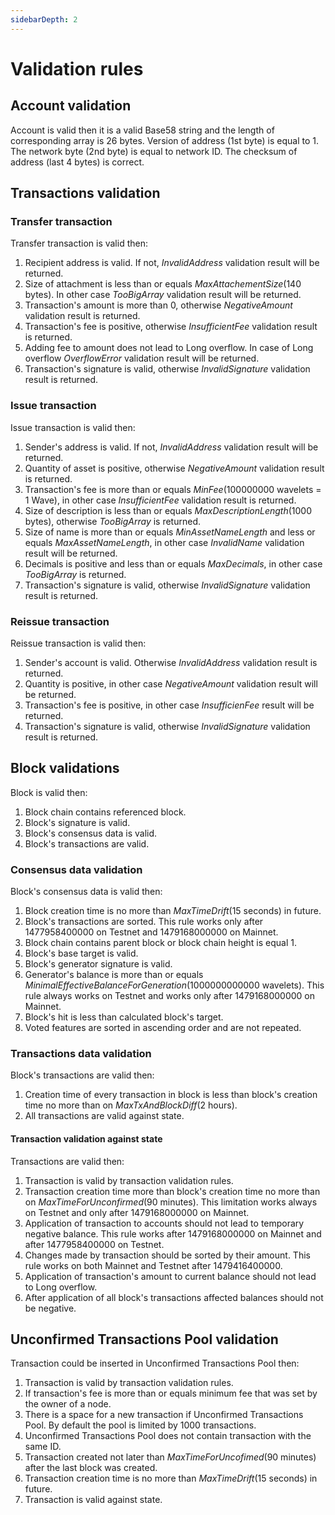 ```yaml
---
sidebarDepth: 2
---
```


# Validation rules

## Account validation

Account is valid then it is a valid Base58 string and the length of corresponding array is 26 bytes. Version of address \(1st byte\) is equal to 1. The network byte \(2nd byte\) is equal to network ID. The checksum of address \(last 4 bytes\) is correct.

## Transactions validation

### Transfer transaction

Transfer transaction is valid then:

1. Recipient address is valid. If not, _InvalidAddress_ validation result will be returned.
2. Size of attachment is less than or equals _MaxAttachementSize_\(140 bytes\). In other case _TooBigArray_ validation result will be returned.
3. Transaction's amount is more than 0, otherwise _NegativeAmount_ validation result is returned.
4. Transaction's fee is positive, otherwise _InsufficientFee_ validation result is returned.
5. Adding fee to amount does not lead to Long overflow. In case of Long overflow _OverflowError_ validation result will be returned.
6. Transaction's signature is valid, otherwise _InvalidSignature_ validation result is returned.

### Issue transaction

Issue transaction is valid then:

1. Sender's address is valid. If not, _InvalidAddress_ validation result will be returned.
2. Quantity of asset is positive, otherwise _NegativeAmount_ validation result is returned.
3. Transaction's fee is more than or equals _MinFee_\(100000000 wavelets = 1 Wave\), in other case _InsufficientFee_ validation result is returned.
4. Size of description is less than or equals _MaxDescriptionLength_\(1000 bytes\), otherwise _TooBigArray_ is returned.
5. Size of name is more than or equals _MinAssetNameLength_ and less or equals _MaxAssetNameLength_, in other case _InvalidName_ validation result will be returned.
6. Decimals is positive and less than or equals _MaxDecimals_, in other case _TooBigArray_ is returned.
7. Transaction's signature is valid, otherwise _InvalidSignature_ validation result is returned.

### Reissue transaction

Reissue transaction is valid then:

1. Sender's account is valid. Otherwise _InvalidAddress_ validation result is returned.
2. Quantity is positive, in other case _NegativeAmount_ validation result will be returned.
3. Transaction's fee is positive, in other case _InsufficienFee_ result will be returned.
4. Transaction's signature is valid, otherwise _InvalidSignature_ validation result is returned.

## Block validations

Block is valid then:

1. Block chain contains referenced block.
2. Block's signature is valid.
3. Block's consensus data is valid.
4. Block's transactions are valid.

### Consensus data validation

Block's consensus data is valid then:

1. Block creation time is no more than _MaxTimeDrift_\(15 seconds\) in future.
2. Block's transactions are sorted. This rule works only after 1477958400000 on Testnet and 1479168000000 on Mainnet.
3. Block chain contains parent block or block chain height is equal 1.
4. Block's base target is valid.
5. Block's generator signature is valid.
6. Generator's balance is more than or equals _MinimalEffectiveBalanceForGeneration_\(1000000000000 wavelets\). This rule always works on Testnet and works only after 1479168000000 on Mainnet.
7. Block's hit is less than calculated block's target.
8. Voted features are sorted in ascending order and are not repeated.

### Transactions data validation

Block's transactions are valid then:

1. Creation time of every transaction in block is less than block's creation time no more than on _MaxTxAndBlockDiff_\(2 hours\).
2. All transactions are valid against state.

#### Transaction validation against state

Transactions are valid then:

1. Transaction is valid by transaction validation rules.
2. Transaction creation time more than block's creation time no more than on _MaxTimeForUnconfirmed_\(90 minutes\). This limitation works always on Testnet and only after 1479168000000 on Mainnet.
3. Application of transaction to accounts should not lead to temporary negative balance. This rule works after 1479168000000 on Mainnet and after 1477958400000 on Testnet.
4. Changes made by transaction should be sorted by their amount. This rule works on both Mainnet and Testnet after 1479416400000.
5. Application of transaction's amount to current balance should not lead to Long overflow.
6. After application of all block's transactions affected balances should not be negative.

## Unconfirmed Transactions Pool validation

Transaction could be inserted in Unconfirmed Transactions Pool then:

1. Transaction is valid by transaction validation rules.
2. If transaction's fee is more than or equals minimum fee that was set by the owner of a node.
3. There is a space for a new transaction if Unconfirmed Transactions Pool. By default the pool is limited by 1000 transactions.
4. Unconfirmed Transactions Pool does not contain transaction with the same ID.
5. Transaction created not later than _MaxTimeForUncofimed_\(90 minutes\) after the last block was created.
6. Transaction creation time is no more than _MaxTimeDrift_\(15 seconds\) in future.
7. Transaction is valid against state.



